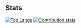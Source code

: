 <!--
**chibbi/chibbi** is a ✨ _special_ ✨ repository because its `README.md` (this file) appears on your GitHub profile.
Here are some ideas to get you started:
- 🔭 I’m currently working on ...
- 🌱 I’m currently learning ...
- 👯 I’m looking to collaborate on ...
- 🤔 I’m looking for help with ...
- 💬 Ask me about ...
- 📫 How to reach me: ...
- 😄 Pronouns: ...
- ⚡ Fun fact: ...
-->

## Stats
<!--
may change to:
https://github.com/jstrieb/github-stats
-->
[![Top Langs](https://github-readme-stats.vercel.app/api/top-langs/?username=chibbi&theme=radical&count_private=true)](https://github.com/anuraghazra/github-readme-stats)
    [![Contribution stats](https://github-readme-stats.vercel.app/api?username=chibbi&show_icons=true&theme=radical&count_private=true&hide=stars&line_height=48)](https://github.com/anuraghazra/github-readme-stats)
  
  
